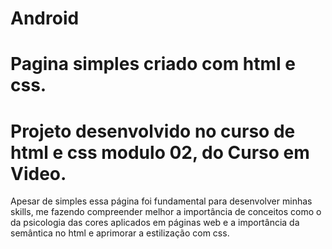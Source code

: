 # Android
# Pagina simples criado com html e css.
# Projeto desenvolvido no curso de html e css modulo 02, do Curso em Video.

Apesar de simples essa página foi fundamental para desenvolver minhas skills,
 me fazendo compreender melhor a importância de conceitos como o da psicologia das cores
 aplicados em páginas web e a importância da semântica no html e aprimorar a estilização com css.

